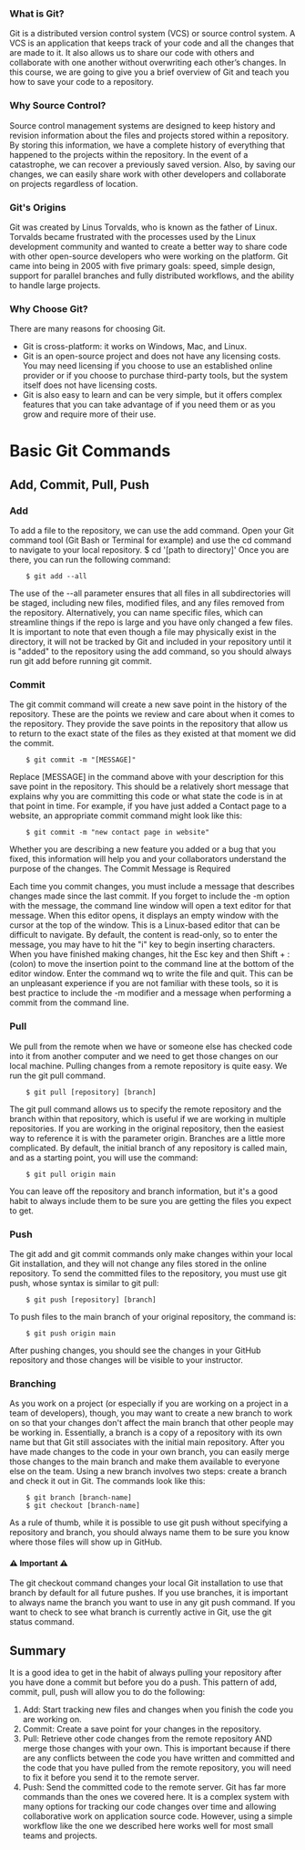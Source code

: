 ###  What is Git?

Git is a distributed version control system (VCS) or source control system. A VCS is an application that keeps track of your code and all the changes that are made to it. It also allows us to share our code with others and collaborate with one another without overwriting each other’s changes. In this course, we are going to give you a brief overview of Git and teach you how to save your code to a repository.

### Why Source Control?

Source control management systems are designed to keep history and revision information about the files and projects stored within a repository. By storing this information, we have a complete history of everything that happened to the projects within the repository. In the event of a catastrophe, we can recover a previously saved version. Also, by saving our changes, we can easily share work with other developers and collaborate on projects regardless of location.

### Git's Origins

Git was created by Linus Torvalds, who is known as the father of Linux. Torvalds became frustrated with the processes used by the Linux development community and wanted to create a better way to share code with other open-source developers who were working on the platform. Git came into being in 2005 with five primary goals: speed, simple design, support for parallel branches and fully distributed workflows, and the ability to handle large projects.

### Why Choose Git?

There are many reasons for choosing Git.
- Git is cross-platform: it works on Windows, Mac, and Linux.
- Git is an open-source project and does not have any licensing costs. You may need licensing if you choose to use an established online provider or if you choose to purchase third-party tools, but the system itself does not have licensing costs.
- Git is also easy to learn and can be very simple, but it offers complex features that you can take advantage of if you need them or as you grow and require more of their use.

# Basic Git Commands

## Add, Commit, Pull, Push

### Add

To add a file to the repository, we can use the add command. Open your Git command tool (Git Bash or Terminal for example) and use the cd command to navigate to your local repository.
$ cd '[path to directory]'
Once you are there, you can run the following command:

		$ git add --all

The use of the --all parameter ensures that all files in all subdirectories will be staged, including new files, modified files, and any files removed from the repository. Alternatively, you can name specific files, which can streamline things if the repo is large and you have only changed a few files.
It is important to note that even though a file may physically exist in the directory, it will not be tracked by Git and included in your repository until it is "added" to the repository using the add command, so you should always run git add before running git commit.

### Commit

The git commit command will create a new save point in the history of the repository. These are the points we review and care about when it comes to the repository. They provide the save points in the repository that allow us to return to the exact state of the files as they existed at that moment we did the commit.

		$ git commit -m "[MESSAGE]"

Replace [MESSAGE] in the command above with your description for this save point in the repository. This should be a relatively short message that explains why you are committing this code or what state the code is in at that point in time. For example, if you have just added a Contact page to a website, an appropriate commit command might look like this:

		$ git commit -m "new contact page in website"

Whether you are describing a new feature you added or a bug that you fixed, this information will help you and your collaborators understand the purpose of the changes.
The Commit Message is Required

Each time you commit changes, you must include a message that describes changes made since the last commit. If you forget to include the -m option with the message, the command line window will open a text editor for that message. When this editor opens, it displays an empty window with the cursor at the top of the window. This is a Linux-based editor that can be difficult to navigate. By default, the content is read-only, so to enter the message, you may have to hit the "i" key to begin inserting characters. When you have finished making changes, hit the Esc key and then Shift + : (colon) to move the insertion point to the command line at the bottom of the editor window. Enter the command wq to write the file and quit. This can be an unpleasant experience if you are not familiar with these tools, so it is best practice to include the -m modifier and a message when performing a commit from the command line.

### Pull

We pull from the remote when we have or someone else has checked code into it from another computer and we need to get those changes on our local machine. Pulling changes from a remote repository is quite easy. We run the git pull command.

		$ git pull [repository] [branch]

The git pull command allows us to specify the remote repository and the branch within that repository, which is useful if we are working in multiple repositories. If you are working in the original repository, then the easiest way to reference it is with the parameter origin.
Branches are a little more complicated. By default, the initial branch of any repository is called main, and as a starting point, you will use the command:

		$ git pull origin main

You can leave off the repository and branch information, but it's a good habit to always include them to be sure you are getting the files you expect to get.

### Push

The git add and git commit commands only make changes within your local Git installation, and they will not change any files stored in the online repository. To send the committed files to the repository, you must use git push, whose syntax is similar to git pull:

		$ git push [repository] [branch]

To push files to the main branch of your original repository, the command is:

		$ git push origin main

After pushing changes, you should see the changes in your GitHub repository and those changes will be visible to your instructor.

### Branching

As you work on a project (or especially if you are working on a project in a team of developers), though, you may want to create a new branch to work on so that your changes don't affect the main branch that other people may be working in. Essentially, a branch is a copy of a repository with its own name but that Git still associates with the initial main repository. After you have made changes to the code in your own branch, you can easily merge those changes to the main branch and make them available to everyone else on the team.
Using a new branch involves two steps: create a branch and check it out in Git. The commands look like this:

		$ git branch [branch-name]
		$ git checkout [branch-name]

As a rule of thumb, while it is possible to use git push without specifying a repository and branch, you should always name them to be sure you know where those files will show up in GitHub.

#### ⚠️ Important ⚠️
The git checkout command changes your local Git installation to use that branch by default for all future pushes. If you use branches, it is important to always name the branch you want to use in any git push command.
If you want to check to see what branch is currently active in Git, use the git status command.

## Summary

It is a good idea to get in the habit of always pulling your repository after you have done a commit but before you do a push. This pattern of add, commit, pull, push will allow you to do the following:
1. Add: Start tracking new files and changes when you finish the code you are working on.
2. Commit: Create a save point for your changes in the repository.
3. Pull: Retrieve other code changes from the remote repository AND merge those changes with your own. This is important because if there are any conflicts between the code you have written and committed and the code that you have pulled from the remote repository, you will need to fix it before you send it to the remote server.
4. Push: Send the committed code to the remote server.
Git has far more commands than the ones we covered here. It is a complex system with many options for tracking our code changes over time and allowing collaborative work on application source code. However, using a simple workflow like the one we described here works well for most small teams and projects.
